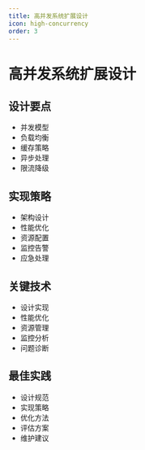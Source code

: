 ```yaml
---
title: 高并发系统扩展设计
icon: high-concurrency
order: 3
---
```


# 高并发系统扩展设计

## 设计要点
- 并发模型
- 负载均衡
- 缓存策略
- 异步处理
- 限流降级

## 实现策略
- 架构设计
- 性能优化
- 资源配置
- 监控告警
- 应急处理

## 关键技术
- 设计实现
- 性能优化
- 资源管理
- 监控分析
- 问题诊断

## 最佳实践
- 设计规范
- 实现策略
- 优化方法
- 评估方案
- 维护建议
